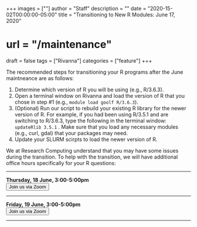 +++
images = [""]
author = "Staff"
description = ""
date = "2020-15-02T00:00:00-05:00"
title = "Transitioning to New R Modules: June 17, 2020"
# url = "/maintenance"
draft = false
tags = ["Rivanna"]
categories = ["feature"]
+++

The recommended steps for transitioning your R programs after the June maintneance are as follows:

1. Determine which version of R you will be using (e.g., R/3.6.3).
2. Open a terminal window on Rivanna and load the version of R that you chose in step #1 (e.g., `module load goolf R/3.6.3`).
3. (Optional) Run our script to rebuild your existing R library for the newer version of R.  For example, if you had been using R/3.5.1 and are switching to R/3.6.3, type the following in the terminal window:  ` updateRlib 3.5.1 ` .  Make sure that you load any necessary modules (e.g., curl, gdal) that your packages may need.
4. Update your SLURM scirpts to load  the newer version of R.


We at Research Computing understand that you may have some issues during the transition.  To help with the transition, we will have additional office hours specifically for your R questions:

__________________________

<b>Thursday, 18 June,  3:00-5:00pm </b>  <br /> <a href="https://virginia.zoom.us/j/99170950007?pwd=RWh4UWZ4clRiVE10ejNFUXMxWjBVUT09"><button class="btn btn-primary btn-sm">Join us via Zoom</button></a>
</div>

__________________________

<b>Friday, 19 June,  3:00-5:00pm</b> <br><a href="https://virginia.zoom.us/j/97782392459?pwd=N2c5YUFIQmkxRm16WHJlN3l3bDlvQT09"><button class="btn btn-primary btn-sm">Join us via Zoom</button></a>
</div>

__________________________





